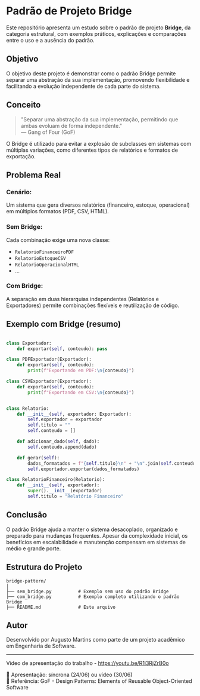 #  Padrão de Projeto Bridge

Este repositório apresenta um estudo sobre o padrão de projeto **Bridge**, da categoria estrutural, com exemplos práticos, explicações e comparações entre o uso e a ausência do padrão.

##  Objetivo

O objetivo deste projeto é demonstrar como o padrão Bridge permite separar uma abstração da sua implementação, promovendo flexibilidade e facilitando a evolução independente de cada parte do sistema.

##  Conceito

> "Separar uma abstração da sua implementação, permitindo que ambas evoluam de forma independente."  
> — Gang of Four (GoF)

O Bridge é utilizado para evitar a explosão de subclasses em sistemas com múltiplas variações, como diferentes tipos de relatórios e formatos de exportação.

##  Problema Real

### Cenário:
Um sistema que gera diversos relatórios (financeiro, estoque, operacional) em múltiplos formatos (PDF, CSV, HTML).

### Sem Bridge:
Cada combinação exige uma nova classe:
- `RelatorioFinanceiroPDF`
- `RelatorioEstoqueCSV`
- `RelatorioOperacionalHTML`
- ...

### Com Bridge:
A separação em duas hierarquias independentes (Relatórios e Exportadores) permite combinações flexíveis e reutilização de código.

##  Exemplo com Bridge (resumo)

```python

class Exportador:
    def exportar(self, conteudo): pass

class PDFExportador(Exportador):
    def exportar(self, conteudo):
        print(f"Exportando em PDF:\n{conteudo}")

class CSVExportador(Exportador):
    def exportar(self, conteudo):
        print(f"Exportando em CSV:\n{conteudo}")


class Relatorio:
    def __init__(self, exportador: Exportador):
        self.exportador = exportador
        self.titulo = ""
        self.conteudo = []

    def adicionar_dado(self, dado):
        self.conteudo.append(dado)

    def gerar(self):
        dados_formatados = f"{self.titulo}\n" + "\n".join(self.conteudo)
        self.exportador.exportar(dados_formatados)

class RelatorioFinanceiro(Relatorio):
    def __init__(self, exportador):
        super().__init__(exportador)
        self.titulo = "Relatório Financeiro"
```


##  Conclusão

O padrão Bridge ajuda a manter o sistema desacoplado, organizado e preparado para mudanças frequentes. Apesar da complexidade inicial, os benefícios em escalabilidade e manutenção compensam em sistemas de médio e grande porte.

##  Estrutura do Projeto

```
bridge-pattern/
│
├── sem_bridge.py          # Exemplo sem uso do padrão Bridge
├── com_bridge.py          # Exemplo completo utilizando o padrão Bridge
├── README.md              # Este arquivo

```

##  Autor

Desenvolvido por Augusto Martins como parte de um projeto acadêmico em Engenharia de Software.

---
Video de apresentação do trabalho - https://youtu.be/R1i3RjZrB0o

📅 Apresentação: síncrona (24/06) ou vídeo (30/06)  
📘 Referência: GoF - Design Patterns: Elements of Reusable Object-Oriented Software
